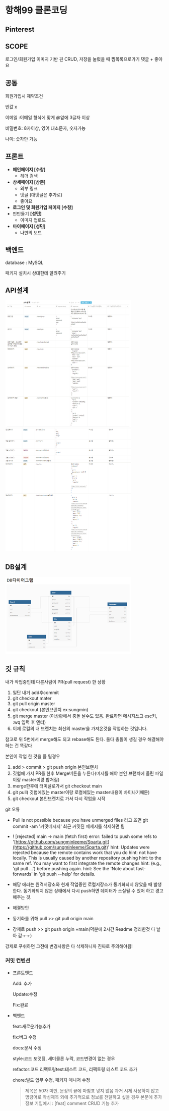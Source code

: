 # 항해99 클론코딩

## Pinterest

## SCOPE
로그인/회원가입
이미지 기반 핀 CRUD, 
저장을 눌렀을 때 찜목록으로가기
댓글 + 좋아요

## 공통

회원가입시 제약조건

빈값 x

이메일 :이메일 형식에 맞게 @앞에 3글자 이상

비밀번호: 8자이상, 영어 대소문자, 숫자가능

나이: 숫자만 가능
## 프론트

- **메인페이지 [수창]**
    - 헤더 검색
- **상세페이지 [상준]**
    - 외부 링크
    - 댓글 (대댓글은 추가로)
    - 좋아요
- **로그인 및 회원가입 페이지 [수창]**
- 핀만들기 **[성민]**
    - 이미지 업로드
- **마이페이지 [성민]**
    - 나만의 보드
## 백엔드

database : MySQL

패키지 설치시 상대한테 알려주기

## API설계
<img src="./readmeImg/api1.PNG" style="width:400px;"/>
<img src="./readmeImg/api2.PNG" style="width:400px;"/>

## DB설계
<img src="./readmeImg/db.PNG" style="width:400px;"/>

## 깃 규칙

내가 작업중인데 다른사람이 PR(pull request) 한 상황
1. 일단 내거 add후commit 
2. git checkout mater
3. git pull origin master
4. git checkout (본인브랜치 ex:sungmin)
5. git merge master (이상황에서 충돌 날수도 있음. 완료하면 메시지쓰고 esc키, :wq 입력 후 엔터)
6. 이제 로컬의 내 브랜치는 최신의 master을 가져온것을  작업하는 것입니다.
   
참고로 위 5번에서 merge해도 되고 rebase해도 된다. 둘다 충돌이 생길 경우 해결해야 하는 건 똑같다

본인이 작업 한 것을 올 릴경우

1. add > commit > git push origin 본인브랜치
2. 깃헙에 가서 PR를 한후 Merge버튼을 누른다(머지를 해야 본인 브랜치에 올린 파일이랑 master이랑 합쳐짐)
3. merge한후에 터미널로가서 git checkout main
4. git pull( 깃헙에있는 master이랑 로컬에있는 master내용이 차이나기때문)
5. git checkout 본인브랜치로 가서 다시 작업을 시작

git 오류

- Pull is not possible because you have unmerged files 라고 뜨면 git commit -am '커밋메시지' 최근 커밋된 메세지를 삭제하면 됨
- ! [rejected]        main -> main (fetch first)
error: failed to push some refs to '[https://github.com/sungminleeme/Sparta.git](https://github.com/sungminleeme/Sparta.git)'
hint: Updates were rejected because the remote contains work that you do
hint: not have locally. This is usually caused by another repository pushing
hint: to the same ref. You may want to first integrate the remote changes
hint: (e.g., 'git pull ...') before pushing again.
hint: See the 'Note about fast-forwards' in 'git push --help' for details.
- 해당 에러는 원격저장소와 현재 작업중인 로컬저장소가 동기화되지 않았을 때 발생한다. 동기화되지 않은 상태에서 다시 push하면 데이터가 소실될 수 있어 하고 경고해주는 것.

- 해결방안
- 동기화를 위해 pull  >>  git pull origin main
- 강제로 push >> git push origin +main(덕분에 2시간 Readme 정리한것 다 날아 감ㅜㅜ)

강제로 푸쉬하면 그전에 변경사항은 다 삭제하니까 진짜로 주의해야됨!

### 커밋 컨벤션
- 프론트앤드
    
    Add: 추가
    
    Update:수정
    
    Fix:완료
    

- 백엔드
    
    feat:새로운기능추가
    
    fix:버그 수정
    
    docs:문서 수정
    
    style:코드 포맷팅, 세미콜론 누락, 코드변경이 없는 경우
    
    refactor:코드 리팩토링test:테스트 코드, 리팩토링 테스트 코드 추가
    
    chore:빌드 업무 수정, 패키지 매니저 수정
    
    > 제목은 50자 미만, 문장의 끝에 마침표 넣지 않음 과거 시제 사용하지 않고 명령어로 작성제목 외에 추가적으로 정보를 전달하고 싶을 경우 본문에 추가 정보 기입예시 : [feat] comment CRUD 기능 추가